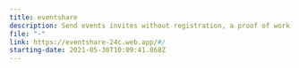 ```yaml
---
title: eventshare
description: Send events invites without registration, a proof of work
file: "-"
link: https://eventshare-24c.web.app/#/
starting-date: 2021-05-30T10:09:41.868Z
---
```

